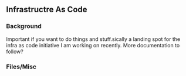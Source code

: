 ## Infrastructre As Code
### Background
Important if you want to do things and stuff.sically a landing spot for the infra as code initiative I am working on
recently. More documentation to follow?
### Files/Misc
